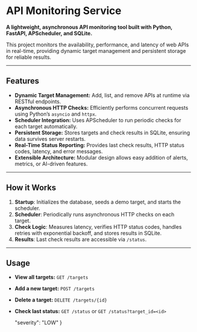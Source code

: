 # API Monitoring Service

**A lightweight, asynchronous API monitoring tool built with Python, FastAPI, APScheduler, and SQLite.**  

This project monitors the availability, performance, and latency of web APIs in real-time, providing dynamic target management and persistent storage for reliable results.

---

## Features

- **Dynamic Target Management:** Add, list, and remove APIs at runtime via RESTful endpoints.  
- **Asynchronous HTTP Checks:** Efficiently performs concurrent requests using Python’s `asyncio` and `httpx`.  
- **Scheduler Integration:** Uses APScheduler to run periodic checks for each target automatically.  
- **Persistent Storage:** Stores targets and check results in SQLite, ensuring data survives server restarts.  
- **Real-Time Status Reporting:** Provides last check results, HTTP status codes, latency, and error messages.  
- **Extensible Architecture:** Modular design allows easy addition of alerts, metrics, or AI-driven features.

---

## How it Works

1. **Startup**: Initializes the database, seeds a demo target, and starts the scheduler.  
2. **Scheduler**: Periodically runs asynchronous HTTP checks on each target.  
3. **Check Logic**: Measures latency, verifies HTTP status codes, handles retries with exponential backoff, and stores results in SQLite.  
4. **Results**: Last check results are accessible via `/status`.

---

## Usage

- **View all targets:** `GET /targets`  
- **Add a new target:** `POST /targets`  
- **Delete a target:** `DELETE /targets/{id}`  
- **Check last status:** `GET /status` or `GET /status?target_id=<id>`  

  "severity": "LOW"
}
